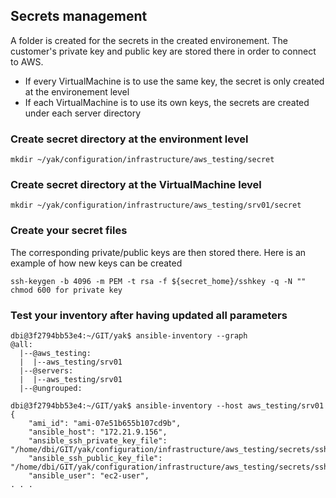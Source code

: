 ## Secrets management
A folder is created for the secrets in the created environement. The customer's private key and public key are stored there in order to connect to AWS.
- If every VirtualMachine is to use the same key, the secret is only created at the environement level
- If each VirtualMachine is to use its own keys, the secrets are created under each server directory

### Create secret directory at the environment level
```
mkdir ~/yak/configuration/infrastructure/aws_testing/secret
```

### Create secret directory at the VirtualMachine level
```
mkdir ~/yak/configuration/infrastructure/aws_testing/srv01/secret
```

### Create your secret files 
The corresponding private/public keys are then stored there. Here is an example of how new keys can be created
```
ssh-keygen -b 4096 -m PEM -t rsa -f ${secret_home}/sshkey -q -N ""
chmod 600 for private key
```

### Test your inventory after having updated all parameters

```
dbi@3f2794bb53e4:~/GIT/yak$ ansible-inventory --graph
@all:
  |--@aws_testing:
  |  |--aws_testing/srv01
  |--@servers:
  |  |--aws_testing/srv01
  |--@ungrouped:

dbi@3f2794bb53e4:~/GIT/yak$ ansible-inventory --host aws_testing/srv01
{
    "ami_id": "ami-07e51b655b107cd9b",
    "ansible_host": "172.21.9.156",
    "ansible_ssh_private_key_file": "/home/dbi/GIT/yak/configuration/infrastructure/aws_testing/secrets/sshkey",
    "ansible_ssh_public_key_file": "/home/dbi/GIT/yak/configuration/infrastructure/aws_testing/secrets/sshkey.pub",
    "ansible_user": "ec2-user",
. . .
```

